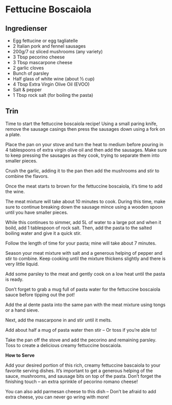 # Fettucine Boscaiola

## Ingredienser
- Egg fettucine or egg tagliatelle
- 2 Italian pork and fennel sausages
- 200g/7 oz sliced mushrooms (any variety)
- 3 Tbsp pecorino cheese
- 3 Tbsp mascarpone cheese
- 2 garlic cloves
- Bunch of parsley
- Half glass of white wine (about ½ cup)
- 4 Tbsp Extra Virgin Olive Oil (EVOO)
- Salt & pepper
- 1 Tbsp rock salt (for boiling the pasta)

## Trin
Time to start the fettuccine boscaiola recipe! Using a small paring knife, remove the sausage casings then press the sausages down using a fork on a plate.

Place the pan on your stove and turn the heat to medium before pouring in 4 tablespoons of extra virgin olive oil and then add the sausages. Make sure to keep pressing the sausages as they cook, trying to separate them into smaller pieces.

Crush the garlic, adding it to the pan then add the mushrooms and stir to combine the flavors.

Once the meat starts to brown for the fettuccine boscaiola, it’s time to add the wine.

The meat mixture will take about 10 minutes to cook. During this time, make sure to continue breaking down the sausage mince using a wooden spoon until you have smaller pieces.

While this continues to simmer, add 5L of water to a large pot and when it boild, add 1 tablespoon of rock salt. Then, add the pasta to the salted boiling water and give it a quick stir.

Follow the length of time for your pasta; mine will take about 7 minutes.

Season your meat mixture with salt and a generous helping of pepper and stir to combine. Keep cooking until the mixture thickens slightly and there is very little liquid.

Add some parsley to the meat and gently cook on a low heat until the pasta is ready.

Don’t forget to grab a mug full of pasta water for the fettuccine boscaiola sauce before tipping out the pot!

Add the al dente pasta into the same pan with the meat mixture using tongs or a hand sieve.

Next, add the mascarpone in and stir until it melts.

Add about half a mug of pasta water then stir – Or toss if you’re able to!

Take the pan off the stove and add the pecorino and remaining parsley. Toss to create a delicious creamy fettuccine boscaiola.

**How to Serve**

Add your desired portion of this rich, creamy fettuccine bascaiola to your favorite serving dishes. It’s important to get a generous helping of the sauce, mushrooms, and sausage bits on top of the pasta. Don’t forget the finishing touch – an extra sprinkle of pecorino romano cheese!

You can also add parmesan cheese to this dish – Don’t be afraid to add extra cheese, you can never go wring with more!